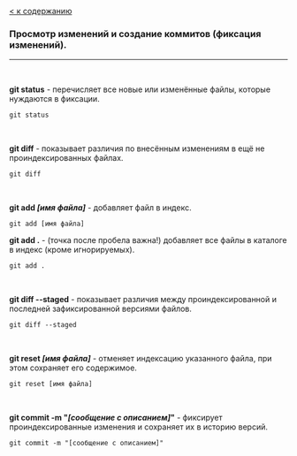 [< к содержанию](./readme.md)

### Просмотр изменений и создание коммитов (фиксация изменений).

---

<br>

**git status** - перечисляет все новые или изменённые файлы, которые нуждаются в фиксации.

````
git status
````

<br>

**git diff** - показывает различия по внесённым изменениям в ещё не проиндексированных файлах.

```
git diff
```

<br>

**git add *[имя файла]*** - добавляет файл в индекс.

```
git add [имя файла] 
```

**git add .** - (точка после пробела важна!) добавляет все файлы в каталоге в индекс (кроме игнорируемых). 

```
git add . 
```

<br>

**git diff --staged** - показывает различия между проиндексированной и последней зафиксированной версиями файлов.

````
git diff --staged
````

<br>

**git reset *[имя файла]*** - отменяет индексацию указанного файла, при этом сохраняет его содержимое.

````
git reset [имя файла]
````

<br>

**git commit -m "*[сообщение с описанием]*"** - фиксирует проиндексированные изменения и сохраняет их в историю версий.

````
git commit -m "[сообщение с описанием]"
````
